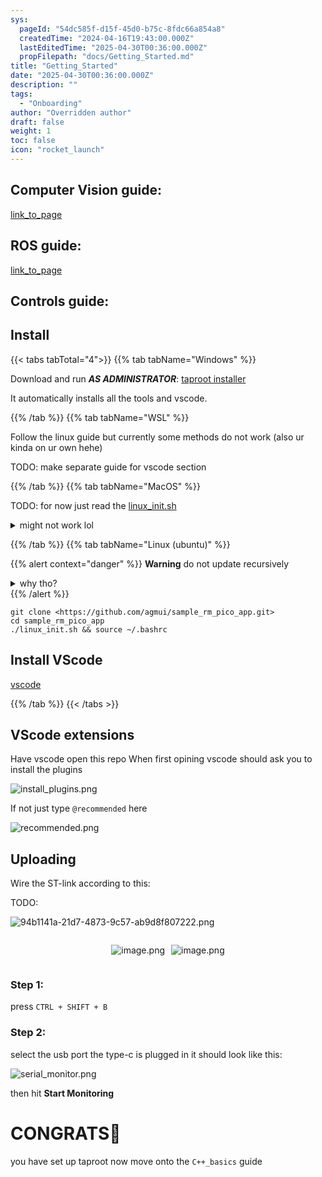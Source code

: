 ```yaml
---
sys:
  pageId: "54dc585f-d15f-45d0-b75c-8fdc66a854a8"
  createdTime: "2024-04-16T19:43:00.000Z"
  lastEditedTime: "2025-04-30T00:36:00.000Z"
  propFilepath: "docs/Getting_Started.md"
title: "Getting_Started"
date: "2025-04-30T00:36:00.000Z"
description: ""
tags:
  - "Onboarding"
author: "Overridden author"
draft: false
weight: 1
toc: false
icon: "rocket_launch"
---
```


## Computer Vision guide:

[link_to_page](86d45bc0-388b-4d26-8848-44f255f73d0e)

## ROS guide:

[link_to_page](3c76c1de-ec8f-46d6-8b0a-294005edc2d5)

## Controls guide:

## Install

{{< tabs tabTotal="4">}}
{{% tab tabName="Windows" %}}

Download and run _**AS ADMINISTRATOR**_: [taproot installer](https://github.com/Thornbots/TeachingFreshies/releases/tag/1.0)

It automatically installs all the tools and vscode.

{{% /tab %}}
{{% tab tabName="WSL" %}}

Follow the linux guide but currently some methods do not work (also ur kinda on ur own hehe)

TODO: make separate guide for vscode section

{{% /tab %}}
{{% tab tabName="MacOS" %}}

TODO: for now just read the [linux_init.sh](https://github.com/agmui/sample_rm_pico_app/blob/main/linux_init.sh)

<details>
<summary>might not work lol</summary>

`brew install libusb pkg-config`

Next install: [vscode](https://code.visualstudio.com/Download)

</details>

{{% /tab %}}
{{% tab tabName="Linux (ubuntu)" %}}

{{% alert context="danger" %}}
**Warning** do not update recursively
<details>
<summary>why tho?</summary>
There are some submodules that may go on for a while (like tinyusb) and I highly
recommend you don't need to get them.
If you want to see what submodules I update just look in `linux_init.sh`
</details>
{{% /alert %}}

```shell
git clone <https://github.com/agmui/sample_rm_pico_app.git>
cd sample_rm_pico_app
./linux_init.sh && source ~/.bashrc
```

## Install VScode

[vscode](https://code.visualstudio.com/Download)

{{% /tab %}}
{{< /tabs >}}

## VScode extensions

Have vscode open this repo
When first opining vscode should ask you to install the plugins

![install_plugins.png](https://prod-files-secure.s3.us-west-2.amazonaws.com/d518164a-d88e-44d1-a4ee-3adb3bd8bce0/89bd30f0-1825-4e77-867b-0a41ce370880/install_plugins.png?X-Amz-Algorithm=AWS4-HMAC-SHA256&X-Amz-Content-Sha256=UNSIGNED-PAYLOAD&X-Amz-Credential=ASIAZI2LB466V27KTEVT%2F20250813%2Fus-west-2%2Fs3%2Faws4_request&X-Amz-Date=20250813T100951Z&X-Amz-Expires=3600&X-Amz-Security-Token=IQoJb3JpZ2luX2VjEOL%2F%2F%2F%2F%2F%2F%2F%2F%2F%2FwEaCXVzLXdlc3QtMiJHMEUCIGlfGtWuaFip2rH8HiI%2BqghkdPtbfH7imPtMX4RjIgkAAiEA8xtGsHArPc1%2BHrqJ5POwb8z3tsz5rCRBd6FnZSe4CLUq%2FwMIKxAAGgw2Mzc0MjMxODM4MDUiDHPYK0jyAYP%2F3I%2FgcyrcA7hqJAJHtP66icVam9uhjLjzxTv7pYeid1FQqWnP5ZWF9CjxpiqDm8nmpj0DJgj8qDl7tPfOvUsBBIZz9RrvR6urtUKdpVKBpmBc0jG2tgAB1IpzuG8U77hXmmkfQjk6P4iZGoRV5gh2f8WpJbWC47V7pVxmoaP0yrV84Opk3E62axf%2FNVDaQYlkaWXZiHq%2BF%2FAdmvZSlttFwr7M3XFdkF7e6QAdo0jjOxMa61cmV669tjtNfXst9vbjJPvxdsZqAVUW4cHSydaMdWQKWqyJuMIDP7Ur5QuB6GFekbU8gHvWJP2X8JQTXhc2%2FVKyf5Myk3mb9S6E0Nwcn%2FaDeseFraKWvlLIs2IHGpqsRoUZ4s%2FO0hr%2B8R1GwCWAO5DkTHen8jJte9s49KeuDeNCURj2mdI3lsi%2BjhW5%2BAfQuLlEn0RNxK9liUlJqV4lQNw0qNtrjzXEsD6wZ2H5miuP5lTZ8ZAO4lEcDCrAIHzdcDjOee9EebgZ36amTBQKRIN4GHyITeQgchnilenCsXjnglmxVe6jq8ElW1p27DDmLQxPf5GliPGVJsI6el3NFf2icBSIovWH3K0w2GgRy3bnDYcK5dMqjUCApXAlnVOFcgOZj3R41k0bc8AMAGZRIrdMMKLG8cQGOqUBf6Ki4znEN%2FtLH2xJBFC6tyx%2FVhm42VM42te0fGILGU9HfyXfneDIBngW877I5j3TbXR%2FeY3PG79Ldqa3Sf5s7W6izYwP4gdVmZLhaKuoVFfU9oIpjWIEW5FyIAU4lgGFiZ9MQFYdrrqiLnvxh9uxEZJnfiDvMirm1DG%2FvB1Q%2BJgFBUyZ%2BN2P3Ln2xtSWuoxfCnL3cEYIle4EBYfnKtb9RoKFenH7&X-Amz-Signature=493085c334ce8d925801e15f64b394ef0f6b482576a6b2f609c3fb5d0081a166&X-Amz-SignedHeaders=host&x-amz-checksum-mode=ENABLED&x-id=GetObject)

If not just type `@recommended` here  

![recommended.png](https://prod-files-secure.s3.us-west-2.amazonaws.com/d518164a-d88e-44d1-a4ee-3adb3bd8bce0/61e661e9-5d85-4dfc-be0d-8d2097a5e793/recommended.png?X-Amz-Algorithm=AWS4-HMAC-SHA256&X-Amz-Content-Sha256=UNSIGNED-PAYLOAD&X-Amz-Credential=ASIAZI2LB466V27KTEVT%2F20250813%2Fus-west-2%2Fs3%2Faws4_request&X-Amz-Date=20250813T100951Z&X-Amz-Expires=3600&X-Amz-Security-Token=IQoJb3JpZ2luX2VjEOL%2F%2F%2F%2F%2F%2F%2F%2F%2F%2FwEaCXVzLXdlc3QtMiJHMEUCIGlfGtWuaFip2rH8HiI%2BqghkdPtbfH7imPtMX4RjIgkAAiEA8xtGsHArPc1%2BHrqJ5POwb8z3tsz5rCRBd6FnZSe4CLUq%2FwMIKxAAGgw2Mzc0MjMxODM4MDUiDHPYK0jyAYP%2F3I%2FgcyrcA7hqJAJHtP66icVam9uhjLjzxTv7pYeid1FQqWnP5ZWF9CjxpiqDm8nmpj0DJgj8qDl7tPfOvUsBBIZz9RrvR6urtUKdpVKBpmBc0jG2tgAB1IpzuG8U77hXmmkfQjk6P4iZGoRV5gh2f8WpJbWC47V7pVxmoaP0yrV84Opk3E62axf%2FNVDaQYlkaWXZiHq%2BF%2FAdmvZSlttFwr7M3XFdkF7e6QAdo0jjOxMa61cmV669tjtNfXst9vbjJPvxdsZqAVUW4cHSydaMdWQKWqyJuMIDP7Ur5QuB6GFekbU8gHvWJP2X8JQTXhc2%2FVKyf5Myk3mb9S6E0Nwcn%2FaDeseFraKWvlLIs2IHGpqsRoUZ4s%2FO0hr%2B8R1GwCWAO5DkTHen8jJte9s49KeuDeNCURj2mdI3lsi%2BjhW5%2BAfQuLlEn0RNxK9liUlJqV4lQNw0qNtrjzXEsD6wZ2H5miuP5lTZ8ZAO4lEcDCrAIHzdcDjOee9EebgZ36amTBQKRIN4GHyITeQgchnilenCsXjnglmxVe6jq8ElW1p27DDmLQxPf5GliPGVJsI6el3NFf2icBSIovWH3K0w2GgRy3bnDYcK5dMqjUCApXAlnVOFcgOZj3R41k0bc8AMAGZRIrdMMKLG8cQGOqUBf6Ki4znEN%2FtLH2xJBFC6tyx%2FVhm42VM42te0fGILGU9HfyXfneDIBngW877I5j3TbXR%2FeY3PG79Ldqa3Sf5s7W6izYwP4gdVmZLhaKuoVFfU9oIpjWIEW5FyIAU4lgGFiZ9MQFYdrrqiLnvxh9uxEZJnfiDvMirm1DG%2FvB1Q%2BJgFBUyZ%2BN2P3Ln2xtSWuoxfCnL3cEYIle4EBYfnKtb9RoKFenH7&X-Amz-Signature=d780bc079a4891a087c22518d27cdf322327d0f1841c5778af4f88b9480c5684&X-Amz-SignedHeaders=host&x-amz-checksum-mode=ENABLED&x-id=GetObject)

## Uploading

Wire the ST-link according to this:

TODO:

![94b1141a-21d7-4873-9c57-ab9d8f807222.png](https://prod-files-secure.s3.us-west-2.amazonaws.com/d518164a-d88e-44d1-a4ee-3adb3bd8bce0/e5fad17d-ab82-4300-9f4c-505ab4b1202c/94b1141a-21d7-4873-9c57-ab9d8f807222.png?X-Amz-Algorithm=AWS4-HMAC-SHA256&X-Amz-Content-Sha256=UNSIGNED-PAYLOAD&X-Amz-Credential=ASIAZI2LB466V27KTEVT%2F20250813%2Fus-west-2%2Fs3%2Faws4_request&X-Amz-Date=20250813T100951Z&X-Amz-Expires=3600&X-Amz-Security-Token=IQoJb3JpZ2luX2VjEOL%2F%2F%2F%2F%2F%2F%2F%2F%2F%2FwEaCXVzLXdlc3QtMiJHMEUCIGlfGtWuaFip2rH8HiI%2BqghkdPtbfH7imPtMX4RjIgkAAiEA8xtGsHArPc1%2BHrqJ5POwb8z3tsz5rCRBd6FnZSe4CLUq%2FwMIKxAAGgw2Mzc0MjMxODM4MDUiDHPYK0jyAYP%2F3I%2FgcyrcA7hqJAJHtP66icVam9uhjLjzxTv7pYeid1FQqWnP5ZWF9CjxpiqDm8nmpj0DJgj8qDl7tPfOvUsBBIZz9RrvR6urtUKdpVKBpmBc0jG2tgAB1IpzuG8U77hXmmkfQjk6P4iZGoRV5gh2f8WpJbWC47V7pVxmoaP0yrV84Opk3E62axf%2FNVDaQYlkaWXZiHq%2BF%2FAdmvZSlttFwr7M3XFdkF7e6QAdo0jjOxMa61cmV669tjtNfXst9vbjJPvxdsZqAVUW4cHSydaMdWQKWqyJuMIDP7Ur5QuB6GFekbU8gHvWJP2X8JQTXhc2%2FVKyf5Myk3mb9S6E0Nwcn%2FaDeseFraKWvlLIs2IHGpqsRoUZ4s%2FO0hr%2B8R1GwCWAO5DkTHen8jJte9s49KeuDeNCURj2mdI3lsi%2BjhW5%2BAfQuLlEn0RNxK9liUlJqV4lQNw0qNtrjzXEsD6wZ2H5miuP5lTZ8ZAO4lEcDCrAIHzdcDjOee9EebgZ36amTBQKRIN4GHyITeQgchnilenCsXjnglmxVe6jq8ElW1p27DDmLQxPf5GliPGVJsI6el3NFf2icBSIovWH3K0w2GgRy3bnDYcK5dMqjUCApXAlnVOFcgOZj3R41k0bc8AMAGZRIrdMMKLG8cQGOqUBf6Ki4znEN%2FtLH2xJBFC6tyx%2FVhm42VM42te0fGILGU9HfyXfneDIBngW877I5j3TbXR%2FeY3PG79Ldqa3Sf5s7W6izYwP4gdVmZLhaKuoVFfU9oIpjWIEW5FyIAU4lgGFiZ9MQFYdrrqiLnvxh9uxEZJnfiDvMirm1DG%2FvB1Q%2BJgFBUyZ%2BN2P3Ln2xtSWuoxfCnL3cEYIle4EBYfnKtb9RoKFenH7&X-Amz-Signature=a02976cbb937f7221f8af287ed86279e3141bc652bbf5992772193182dc2f154&X-Amz-SignedHeaders=host&x-amz-checksum-mode=ENABLED&x-id=GetObject)

<div style="display: flex;flex-direction: row; column-gap:10px; max-width: 630px;justify-content: center;">
<div>

![image.png](https://prod-files-secure.s3.us-west-2.amazonaws.com/d518164a-d88e-44d1-a4ee-3adb3bd8bce0/210ecb78-1116-4d7b-b9b7-2292f66fa2c2/image.png?X-Amz-Algorithm=AWS4-HMAC-SHA256&X-Amz-Content-Sha256=UNSIGNED-PAYLOAD&X-Amz-Credential=ASIAZI2LB466W3BKLPUE%2F20250813%2Fus-west-2%2Fs3%2Faws4_request&X-Amz-Date=20250813T100958Z&X-Amz-Expires=3600&X-Amz-Security-Token=IQoJb3JpZ2luX2VjEOL%2F%2F%2F%2F%2F%2F%2F%2F%2F%2FwEaCXVzLXdlc3QtMiJGMEQCIDZzXNioOK88ePc9DdcaoQtujF4L2t%2BLj4ywflqyH1l3AiBoYFElvbQHCcBZtnTFRH5U0%2FgPqeyIIsVn1pwM7vJ9LCr%2FAwgrEAAaDDYzNzQyMzE4MzgwNSIMUKgUo8P1VGlU77lfKtwDsvuQn8DPa4IUT6lOWHVOH0tXNtvBgQJWqOlC%2FTXMsQ81HZJrXZeBAl3IAEtC9McBIJY%2BWRpwH1%2BVZTvI8H3g9hRYQmsS9ykfKj%2Bar%2BbUqyce3UZc58QFGzd0EnMcHAmEmdBmxlRRBzhOwYyW7oAIxjg1XkIC0TOjd36Rq625RsTfs8rQA6AiERKoo7g0cL62frZyjILmrGqoAsLSn5xS%2BjfX5PQiZJGAT287pDqdYXsk6c6XhLOJ0Mykv8FHl1cvdmZUsCAmwJNWR0E5GtJ3%2F7tQ8FMLL1cZ9NULth2xRz7U6bD9zbZHFvWMOoVsgtzMH%2FmU3pmFrLLKjgWNNv188Qn0epjdyZFrXtqKOMuzL7uPxE4wDZ4Vkd4i0W0HCy%2FtNJnUaPvfhX7JiJIjFD218WkJnMLv37DsktwTOxcrXspG%2Bt8MBs%2F3rQezSBJzTLR8J6wTasJunatEeHhroGf%2BlmOz7ZO62y%2BSDfun8FNJ%2B5lvHePphCUV92Cmi0bCwCOQ722Zi7FLKwolkZBYwepyNwWmK%2Fy0aKOJGcbfaIeO7sYP65xf8hbmqJred4TCiXPWtX3XUOFg17%2By7c%2FCgJWuDMVKc%2FendXcBKIIe%2FOKKhPIjywDj%2FOJBdVizZsswhMfxxAY6pgHX0CmCudCKh82oEKFawiWkzClQTUgbQL%2BcDjhRBFW8ZKwW1cO7l%2B2byK1WKZSjBUNepMNmdaX8h%2BqCWE1yxZytANBxI0887gQqBycPCe%2BCsfA6AGE6N6eLWh5b0Z8Un5zGFRDAJKvMyaJZIE5plsnICZFc%2B2vsRYblV3X0rsd0phSp5csbU0%2FGZimI%2Bz0KghDOlmBe77bdVFKwkE%2BlfjuVphEMB8wX&X-Amz-Signature=562ab7b767a08de73e9fa5cdd3040e73f81eee1679cfa9f0c89043e4d40a1634&X-Amz-SignedHeaders=host&x-amz-checksum-mode=ENABLED&x-id=GetObject)

</div>
<div>

![image.png](https://prod-files-secure.s3.us-west-2.amazonaws.com/d518164a-d88e-44d1-a4ee-3adb3bd8bce0/33a0fd0f-8ca6-4a86-8e09-26e95ded1fff/image.png?X-Amz-Algorithm=AWS4-HMAC-SHA256&X-Amz-Content-Sha256=UNSIGNED-PAYLOAD&X-Amz-Credential=ASIAZI2LB466XCJ2YJ3R%2F20250813%2Fus-west-2%2Fs3%2Faws4_request&X-Amz-Date=20250813T100959Z&X-Amz-Expires=3600&X-Amz-Security-Token=IQoJb3JpZ2luX2VjEOL%2F%2F%2F%2F%2F%2F%2F%2F%2F%2FwEaCXVzLXdlc3QtMiJGMEQCIENMOp8MrHRyQZZzaUwhxVF5bRYykoIguK%2Bs0FPdhR56AiA6wujhx%2BXAOw8SsnxJ5idOAOYzE3aoaCP9bEGQtcHrFir%2FAwgrEAAaDDYzNzQyMzE4MzgwNSIM%2B9S9WS3ns1%2FHCC5DKtwDeYG8Colul4KmUISilQyTx0phnKzBsZst0dh4iVKJjKHXB28JtgWxTZU1EDXD%2Bg3%2B7AaB6Br%2FcN3DEFLN%2FkkyWoBucTyAJ2EzFVA26nqZDOKR3T3UV9TobiQamP5VyrW79fvNe6RWSfkRYDcUI%2FYo233Q2ld%2Fa7lX2H1y99X1L29izroKBNlVDCdKERo%2B0kLHzfMsxtoJChWFlnQRi8kIaKUC%2B7jFhgFaKupMPT3yrFfOuQt3H3%2Bh9c8VVXicuZ55eszNotj3VlkPcBCvrVjF7sqPEVf8zwvyebmcm9Dqbkq1fXQUXxA6jdNMZ1st1WcJC9TCRVuAaQNtlE9VTzwVKuOmyKW3%2FOq2xbNh%2Bs82bdMtXALZ%2BM2MWNm1AyW1pYrnIKYPaf5IxfNKJUt0w6fb52rmji5PrZ1GrPg%2FIdHgi7sL7hm4Mr5E5X%2FeEqcdiLwwkgpc9RqxIFHrdSb7XtkyLOmpqrfSKdZ8YpN2EsP31C3g8l9D8KaxGGzdBBlLJG%2FFposcr9Xua%2FDNFidWXSH0fFPkSLL4tYDlWOg0uduWmZmG7%2F%2BDZ9Ha6EemUCEgDoE7S0s9ftoBinkx46nXAMbTXwWj%2ByW65Kt4ZObxuoWB%2BXH3nwmLaacSCl9DyiIwysbxxAY6pgFgWojOtDP7J%2B8BvpJzu%2FOhr2c52L0RP0EzB1BWd%2BdZlilF%2B991MsRGpkgBiPBQBb5lGtEIJPSSEfOZhdyppFlAeFcjjfRD%2BJoxk09DKM4V4KTgQDC2%2B7xTf76nrbEA565dl3cSABls7nytUtHBBZWEOIsZ1XdYZ%2B8xeHO3oShV3vJS%2Bsx7INnGH3wZuWq1%2BklSBgZw6YE5zX2slzZaz9a7gKCzW4P4&X-Amz-Signature=78c939d0bc1c9c829b321a768dd5d1db2cbfb845928203c4d2dc197b4ddf100d&X-Amz-SignedHeaders=host&x-amz-checksum-mode=ENABLED&x-id=GetObject)

</div>
</div>

### Step 1:

press `CTRL + SHIFT + B`

### Step 2:

select the usb port the type-c is plugged in it should look like this:

![serial_monitor.png](https://prod-files-secure.s3.us-west-2.amazonaws.com/d518164a-d88e-44d1-a4ee-3adb3bd8bce0/f03f4774-05d4-4393-b6a0-d5efb6d315ab/serial_monitor.png?X-Amz-Algorithm=AWS4-HMAC-SHA256&X-Amz-Content-Sha256=UNSIGNED-PAYLOAD&X-Amz-Credential=ASIAZI2LB466V27KTEVT%2F20250813%2Fus-west-2%2Fs3%2Faws4_request&X-Amz-Date=20250813T100951Z&X-Amz-Expires=3600&X-Amz-Security-Token=IQoJb3JpZ2luX2VjEOL%2F%2F%2F%2F%2F%2F%2F%2F%2F%2FwEaCXVzLXdlc3QtMiJHMEUCIGlfGtWuaFip2rH8HiI%2BqghkdPtbfH7imPtMX4RjIgkAAiEA8xtGsHArPc1%2BHrqJ5POwb8z3tsz5rCRBd6FnZSe4CLUq%2FwMIKxAAGgw2Mzc0MjMxODM4MDUiDHPYK0jyAYP%2F3I%2FgcyrcA7hqJAJHtP66icVam9uhjLjzxTv7pYeid1FQqWnP5ZWF9CjxpiqDm8nmpj0DJgj8qDl7tPfOvUsBBIZz9RrvR6urtUKdpVKBpmBc0jG2tgAB1IpzuG8U77hXmmkfQjk6P4iZGoRV5gh2f8WpJbWC47V7pVxmoaP0yrV84Opk3E62axf%2FNVDaQYlkaWXZiHq%2BF%2FAdmvZSlttFwr7M3XFdkF7e6QAdo0jjOxMa61cmV669tjtNfXst9vbjJPvxdsZqAVUW4cHSydaMdWQKWqyJuMIDP7Ur5QuB6GFekbU8gHvWJP2X8JQTXhc2%2FVKyf5Myk3mb9S6E0Nwcn%2FaDeseFraKWvlLIs2IHGpqsRoUZ4s%2FO0hr%2B8R1GwCWAO5DkTHen8jJte9s49KeuDeNCURj2mdI3lsi%2BjhW5%2BAfQuLlEn0RNxK9liUlJqV4lQNw0qNtrjzXEsD6wZ2H5miuP5lTZ8ZAO4lEcDCrAIHzdcDjOee9EebgZ36amTBQKRIN4GHyITeQgchnilenCsXjnglmxVe6jq8ElW1p27DDmLQxPf5GliPGVJsI6el3NFf2icBSIovWH3K0w2GgRy3bnDYcK5dMqjUCApXAlnVOFcgOZj3R41k0bc8AMAGZRIrdMMKLG8cQGOqUBf6Ki4znEN%2FtLH2xJBFC6tyx%2FVhm42VM42te0fGILGU9HfyXfneDIBngW877I5j3TbXR%2FeY3PG79Ldqa3Sf5s7W6izYwP4gdVmZLhaKuoVFfU9oIpjWIEW5FyIAU4lgGFiZ9MQFYdrrqiLnvxh9uxEZJnfiDvMirm1DG%2FvB1Q%2BJgFBUyZ%2BN2P3Ln2xtSWuoxfCnL3cEYIle4EBYfnKtb9RoKFenH7&X-Amz-Signature=96c045b15be5a4c42f0d5cd8afd83b8745fab1f241ebbdb879113961f8054975&X-Amz-SignedHeaders=host&x-amz-checksum-mode=ENABLED&x-id=GetObject)

then hit **Start Monitoring**

# CONGRATS🎉

you have set up taproot now move onto the `C++_basics` guide
